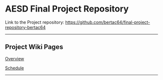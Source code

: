 # AESD Final Project Repository

Link to the Project repository: https://github.com/bertac64/final-project-repository-bertac64

---

## Project Wiki Pages
[Overview](https://github.com/cu-ecen-aeld/final-project-bertac64/wiki/Final-Project-bertac64-Overview)

[Schedule](https://github.com/cu-ecen-aeld/final-project-bertac64/wiki/Final-Project-Assignment-Schedule)

---


